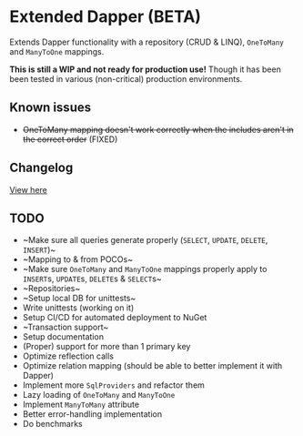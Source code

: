 # Extended Dapper (BETA)

Extends Dapper functionality with a repository (CRUD & LINQ), `OneToMany` and `ManyToOne` mappings.

**This is still a WIP and not ready for production use!** Though it has been been tested in various (non-critical) production environments.

## Known issues
- ~~OneToMany mapping doesn't work correctly when the includes aren't in the correct order~~ (FIXED)

## Changelog
[View here](CHANGELOG.md)

## TODO

- ~Make sure all queries generate properly (`SELECT`, `UPDATE`, `DELETE`, `INSERT`)~
- ~Mapping to & from POCOs~ 
- ~Make sure `OneToMany` and `ManyToOne` mappings properly apply to `INSERT`s, `UPDATE`s, `DELETE`s & `SELECT`s~
- ~Repositories~
- ~Setup local DB for unittests~
- Write unittests (working on it)
- Setup CI/CD for automated deployment to NuGet
- ~Transaction support~
- Setup documentation
- (Proper) support for more than 1 primary key
- Optimize reflection calls
- Optimize relation mapping (should be able to better implement it with Dapper)
- Implement more `SqlProviders` and refactor them
- Lazy loading of `OneToMany` and `ManyToOne`
- Implement `ManyToMany` attribute
- Better error-handling implementation
- Do benchmarks